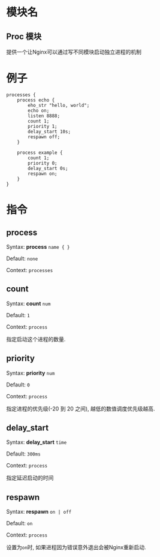 # 模块名 #
## Proc 模块 ##

提供一个让Nginx可以通过写不同模块启动独立进程的机制

# 例子 #

	processes {
		process echo {
			eho_str "hello, world";
			echo on;
			listen 8888;
			count 1;
			priority 1;
			delay_start 10s;
			respawn off;
		}

		process example {
			count 1;
			priority 0;
			delay_start 0s;
			respawn on;
		}
	}


# 指令 #

## process ##

Syntax: **process** `name { }`

Default: `none`

Context: `processes`


## count ##

Syntax: **count** `num`

Default: `1`

Context: `process`

指定启动这个进程的数量.


## priority ##

Syntax: **priority** `num`

Default: `0`

Context: `process`

指定进程的优先级(-20 到 20 之间), 越低的数值调度优先级越高.


## delay\_start ##

Syntax: **delay\_start** `time`

Default: `300ms`

Context: `process`

指定延迟启动的时间


## respawn ##

Syntax: **respawn** `on | off`

Default: `on`

Context: `process`

设置为`on`时, 如果进程因为错误意外退出会被Nginx重新启动.

